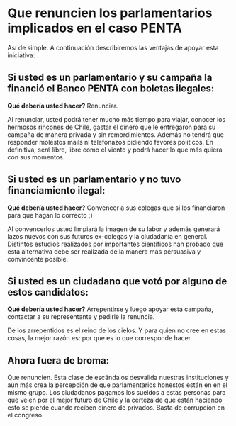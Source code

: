 Que renuncien los parlamentarios implicados en el caso PENTA
============================================================
Así de simple. A continuación describiremos las ventajas de apoyar esta iniciativa:

Si usted es un parlamentario y su campaña la financió el Banco PENTA con boletas ilegales:
------------------------------------------------------------------------------------------
**Qué deberí­a usted hacer?** Renunciar.

Al renunciar, usted podrá tener mucho más tiempo para viajar, conocer los hermosos rincones de Chile, gastar el dinero que le entregaron para su campaña de manera privada y sin remordimientos. Además no tendrá que responder molestos mails ni telefonazos pidiendo favores políticos. En definitiva, será libre, libre como el viento y podrá hacer lo que más quiera con sus momentos.

Si usted es un parlamentario y no tuvo financiamiento ilegal:
-------------------------------------------------------------
**Qué deberí­a usted hacer?** Convencer a sus colegas que si los financiaron para que hagan lo correcto ;)

Al convencerlos usted limpiará la imagen de su labor y además generará lazos nuevos con sus futuros ex-colegas y la ciudadanía en general. Distintos estudios realizados por importantes cientificos han probado que esta alternativa debe ser realizada de la manera más persuasiva y convincente posible.

Si usted es un ciudadano que votó por alguno de estos candidatos:
-----------------------------------------------------------------
**Qué deberí­a usted hacer?** Arrepentirse y luego apoyar esta campaña, contactar a su representante y pedirle la renuncia.

De los arrepentidos es el reino de los cielos. Y para quien no cree en estas cosas, la mejor razón es: por que es lo que corresponde hacer.

Ahora fuera de broma:
---------------------
Que renuncien. Esta clase de escándalos desvalida nuestras instituciones y aún más crea la percepción de que parlamentarios honestos están en en el mismo grupo. Los ciudadanos pagamos los sueldos a estas personas para que velen por el mejor futuro de Chile y la certeza de que están haciendo esto se pierde cuando reciben dinero de privados. Basta de corrupción en el congreso.
